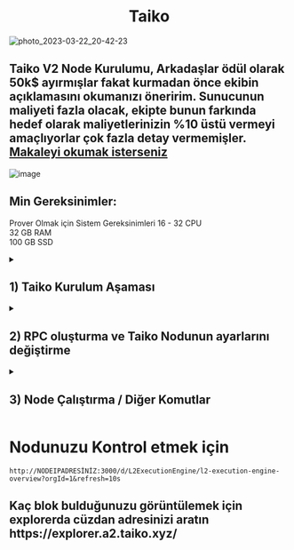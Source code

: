 <h1 align="center"> Taiko </h1>

![photo_2023-03-22_20-42-23](https://user-images.githubusercontent.com/76253089/227009924-94c54223-e7fb-4844-a9f2-00f95c400942.jpg)


## Taiko V2 Node Kurulumu, Arkadaşlar ödül olarak 50k$ ayırmışlar fakat kurmadan önce ekibin açıklamasını okumanızı öneririm. Sunucunun maliyeti fazla olacak, ekipte bunun farkında hedef olarak maliyetlerinizin %10 üstü vermeyi amaçlıyorlar çok fazla detay vermemişler. [Makaleyi okumak isterseniz](https://mirror.xyz/labs.taiko.eth/A6G6TNN-CXDAhl42k_bNHg_20fyGcT0xH-LBBSOPNzU) <br>

![image](https://user-images.githubusercontent.com/76253089/227015343-e18eb4f1-29f9-458f-b817-b0d70de9711d.png)


## Min Gereksinimler:

Prover Olmak için Sistem Gereksinimleri
16 - 32  CPU  <br>
32 GB RAM <br>
100 GB SSD <br>

<details>

<summary> 
<h2> 1) Taiko Kurulum Aşaması 
</summary> </h2>

## Kurulum:
* Komutları tek tek girin.

```
sudo apt update 
```
```
sudo apt upgrade
```
```
apt install docker-compose
```
```
apt install git
```
```
sudo apt-get update && sudo apt install jq && sudo apt install apt-transport-https ca-certificates curl software-properties-common -y && curl -fsSL https://download.docker.com/linux/ubuntu/gpg | sudo apt-key add - && sudo add-apt-repository "deb [arch=amd64] https://download.docker.com/linux/ubuntu focal stable" && sudo apt-get install docker-ce docker-ce-cli containerd.io docker-compose-plugin && sudo apt-get install docker-compose-plugin
```

## Klonluyoruz repoyu
```
git clone https://github.com/taikoxyz/simple-taiko-node.git
cd simple-taiko-node
```
## Ayrı screende çalıştıracağız:
```
screen -S taiko
```
</details>

<details>

<summary> 
<h2> 2) RPC oluşturma ve Taiko Nodunun ayarlarını değiştirme 
</summary> </h2>

## İçine girip düzenlemeler yapıyoruz:
```
cd simple-taiko-node
cp .env.sample .env
nano .env
```
## Bu kısıma devam etmeden önce sıfırdan metamask aç ve Api key al : [link](https://dashboard.alchemy.com/)
* Fotoğraftaki işaretlediğim yerleri takip edin. 

![image](https://user-images.githubusercontent.com/76253089/227012383-fde014d1-93a5-44a9-92d0-927a565dfbb6.png)
* İşaretlediğim yere basın ve olusturudugunuz endpointin bilgilerine erişin

![image](https://user-images.githubusercontent.com/76253089/227012695-a11a9ceb-954f-40d9-971e-3e833563a10e.png)
* Altta istenilen yerleri buradaki bilgilerini girmeniz gerekiyor.

![image](https://user-images.githubusercontent.com/76253089/227012057-33d5cf2a-a028-423b-baed-44bb22793081.png)

## Yukarıdaki komutları girince açılacak ekran görselde ki gibi.

* Açıldıktan sonra yön tuşları ile en alta geliyoruz.
* `L1_ENDPOINT_HTTP= 'Bu kısıma Alchemyden aldığınız HTTPS adresini yazıyorsunuz'
* `L1_ENDPOINT_WS= 'Bu kısıma Alchemyden aldığınız WSS adresini yazıyorsunuz'
*  L1_PROVER_PRIVATE_KEY= 'Bu kısıma Metamask Private keyinizi yapıştırıyorsunuz' 
* `ENABLE_PROPOSER` kısmını `true` yapıyoruz
* sonra CTRL + X + Y ile çıkıyoruz.

![image](https://user-images.githubusercontent.com/76253089/227011508-2772d933-500d-44c0-a7b4-8749c358f32a.png)

* Metamasktan 3 noktaya tıklayınca hesap bilgileri kısmında olacak burası:
![image](https://user-images.githubusercontent.com/101149671/212497188-e5480587-9872-4c0f-abf0-4f6b24839396.png)

</details>

<details>

<summary> 
<h2> 3) Node Çalıştırma / Diğer Komutlar
</summary> </h2>

## Nodu çalıştırmak için Sepolia Ethye ihtiyacımız olacak. <br>
Faucet Linki https://sepoliafaucet.com/
  
## Node'u çalıştırın:
```
docker compose up
```
## Node'unuz çalışıyor kolay gelsin:

![image](https://user-images.githubusercontent.com/76253089/227013461-29711ddd-47ec-49fd-a881-2538aaa9062a.png)

</details>

<h1> Nodunuzu Kontrol etmek için </h1>

```
http://NODEIPADRESİNİZ:3000/d/L2ExecutionEngine/l2-execution-engine-overview?orgId=1&refresh=10s
```

<h2> Kaç blok bulduğunuzu görüntülemek için explorerda cüzdan adresinizi aratın https://explorer.a2.taiko.xyz/ </h2>
